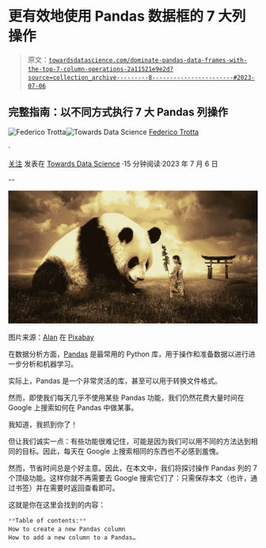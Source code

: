 # 更有效地使用 Pandas 数据框的 7 大列操作

> 原文：[`towardsdatascience.com/dominate-pandas-data-frames-with-the-top-7-column-operations-2a11521e9e2d?source=collection_archive---------8-----------------------#2023-07-06`](https://towardsdatascience.com/dominate-pandas-data-frames-with-the-top-7-column-operations-2a11521e9e2d?source=collection_archive---------8-----------------------#2023-07-06)

## 完整指南：以不同方式执行 7 大 Pandas 列操作

[](https://federicotrotta.medium.com/?source=post_page-----2a11521e9e2d--------------------------------)![Federico Trotta](https://federicotrotta.medium.com/?source=post_page-----2a11521e9e2d--------------------------------)[](https://towardsdatascience.com/?source=post_page-----2a11521e9e2d--------------------------------)![Towards Data Science](https://towardsdatascience.com/?source=post_page-----2a11521e9e2d--------------------------------) [Federico Trotta](https://federicotrotta.medium.com/?source=post_page-----2a11521e9e2d--------------------------------)

·

[关注](https://medium.com/m/signin?actionUrl=https%3A%2F%2Fmedium.com%2F_%2Fsubscribe%2Fuser%2F654cd4bbe899&operation=register&redirect=https%3A%2F%2Ftowardsdatascience.com%2Fdominate-pandas-data-frames-with-the-top-7-column-operations-2a11521e9e2d&user=Federico+Trotta&userId=654cd4bbe899&source=post_page-654cd4bbe899----2a11521e9e2d---------------------post_header-----------) 发表在 [Towards Data Science](https://towardsdatascience.com/?source=post_page-----2a11521e9e2d--------------------------------) ·15 分钟阅读·2023 年 7 月 6 日[](https://medium.com/m/signin?actionUrl=https%3A%2F%2Fmedium.com%2F_%2Fvote%2Ftowards-data-science%2F2a11521e9e2d&operation=register&redirect=https%3A%2F%2Ftowardsdatascience.com%2Fdominate-pandas-data-frames-with-the-top-7-column-operations-2a11521e9e2d&user=Federico+Trotta&userId=654cd4bbe899&source=-----2a11521e9e2d---------------------clap_footer-----------)

--

[](https://medium.com/m/signin?actionUrl=https%3A%2F%2Fmedium.com%2F_%2Fbookmark%2Fp%2F2a11521e9e2d&operation=register&redirect=https%3A%2F%2Ftowardsdatascience.com%2Fdominate-pandas-data-frames-with-the-top-7-column-operations-2a11521e9e2d&source=-----2a11521e9e2d---------------------bookmark_footer-----------)![](img/4a4f32645b84448222d2511ae309f680.png)

图片来源：[Alan](https://pixabay.com/it/users/ad_images-6663717/?utm_source=link-attribution&utm_medium=referral&utm_campaign=image&utm_content=2987596) 在 [Pixabay](https://pixabay.com/it//?utm_source=link-attribution&utm_medium=referral&utm_campaign=image&utm_content=2987596)

在数据分析方面，[Pandas](https://pandas.pydata.org/) 是最常用的 Python 库，用于操作和准备数据以进行进一步分析和机器学习。

实际上，Pandas 是一个非常灵活的库，甚至可以用于转换文件格式。

然而，即使我们每天几乎不使用某些 Pandas 功能，我们仍然花费大量时间在 Google 上搜索如何在 Pandas 中做某事。

我知道，我抓到你了！

但让我们诚实一点：有些功能很难记住，可能是因为我们可以用不同的方法达到相同的目标。因此，每天在 Google 上搜索相同的东西也不必感到羞愧。

然而，节省时间总是个好主意。因此，在本文中，我们将探讨操作 Pandas 列的 7 个顶级功能。这样你就不再需要去 Google 搜索它们了：只需保存本文（也许，通过书签）并在需要时返回查看即可。

这就是你在这里会找到的内容：

```py
**Table of contents:** 
How to create a new Pandas column
How to add a new column to a Pandas…
```
